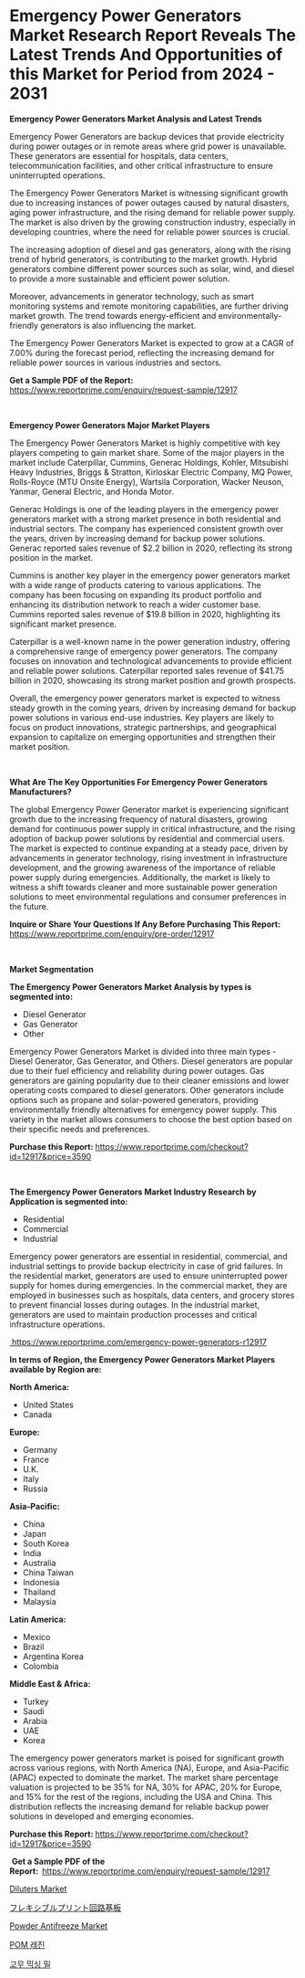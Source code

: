 <p><h1>Emergency Power Generators Market Research Report Reveals The Latest Trends And Opportunities of this Market for Period from 2024 - 2031</h1></p><p><strong>Emergency Power Generators Market Analysis and Latest Trends</strong></p>
<p><p>Emergency Power Generators are backup devices that provide electricity during power outages or in remote areas where grid power is unavailable. These generators are essential for hospitals, data centers, telecommunication facilities, and other critical infrastructure to ensure uninterrupted operations.</p><p>The Emergency Power Generators Market is witnessing significant growth due to increasing instances of power outages caused by natural disasters, aging power infrastructure, and the rising demand for reliable power supply. The market is also driven by the growing construction industry, especially in developing countries, where the need for reliable power sources is crucial.</p><p>The increasing adoption of diesel and gas generators, along with the rising trend of hybrid generators, is contributing to the market growth. Hybrid generators combine different power sources such as solar, wind, and diesel to provide a more sustainable and efficient power solution.</p><p>Moreover, advancements in generator technology, such as smart monitoring systems and remote monitoring capabilities, are further driving market growth. The trend towards energy-efficient and environmentally-friendly generators is also influencing the market.</p><p>The Emergency Power Generators Market is expected to grow at a CAGR of 7.00% during the forecast period, reflecting the increasing demand for reliable power sources in various industries and sectors.</p></p>
<p><strong>Get a Sample PDF of the Report:&nbsp;</strong> <a href="https://www.reportprime.com/enquiry/request-sample/12917">https://www.reportprime.com/enquiry/request-sample/12917</a></p>
<p>&nbsp;</p>
<p><strong>Emergency Power Generators Major Market Players</strong></p>
<p><p>The Emergency Power Generators Market is highly competitive with key players competing to gain market share. Some of the major players in the market include Caterpillar, Cummins, Generac Holdings, Kohler, Mitsubishi Heavy Industries, Briggs & Stratton, Kirloskar Electric Company, MQ Power, Rolls-Royce (MTU Onsite Energy), Wartsila Corporation, Wacker Neuson, Yanmar, General Electric, and Honda Motor.</p><p>Generac Holdings is one of the leading players in the emergency power generators market with a strong market presence in both residential and industrial sectors. The company has experienced consistent growth over the years, driven by increasing demand for backup power solutions. Generac reported sales revenue of $2.2 billion in 2020, reflecting its strong position in the market.</p><p>Cummins is another key player in the emergency power generators market with a wide range of products catering to various applications. The company has been focusing on expanding its product portfolio and enhancing its distribution network to reach a wider customer base. Cummins reported sales revenue of $19.8 billion in 2020, highlighting its significant market presence.</p><p>Caterpillar is a well-known name in the power generation industry, offering a comprehensive range of emergency power generators. The company focuses on innovation and technological advancements to provide efficient and reliable power solutions. Caterpillar reported sales revenue of $41.75 billion in 2020, showcasing its strong market position and growth prospects.</p><p>Overall, the emergency power generators market is expected to witness steady growth in the coming years, driven by increasing demand for backup power solutions in various end-use industries. Key players are likely to focus on product innovations, strategic partnerships, and geographical expansion to capitalize on emerging opportunities and strengthen their market position.</p></p>
<p>&nbsp;</p>
<p><strong>What Are The Key Opportunities For Emergency Power Generators Manufacturers?</strong></p>
<p><p>The global Emergency Power Generator market is experiencing significant growth due to the increasing frequency of natural disasters, growing demand for continuous power supply in critical infrastructure, and the rising adoption of backup power solutions by residential and commercial users. The market is expected to continue expanding at a steady pace, driven by advancements in generator technology, rising investment in infrastructure development, and the growing awareness of the importance of reliable power supply during emergencies. Additionally, the market is likely to witness a shift towards cleaner and more sustainable power generation solutions to meet environmental regulations and consumer preferences in the future.</p></p>
<p><strong>Inquire or Share Your Questions If Any Before Purchasing This Report:</strong> <a href="https://www.reportprime.com/enquiry/pre-order/12917">https://www.reportprime.com/enquiry/pre-order/12917</a></p>
<p>&nbsp;</p>
<p><strong>Market Segmentation</strong></p>
<p><strong>The Emergency Power Generators Market Analysis by types is segmented into:</strong></p>
<p><ul><li>Diesel Generator</li><li>Gas Generator</li><li>Other</li></ul></p>
<p><p>Emergency Power Generators Market is divided into three main types - Diesel Generator, Gas Generator, and Others. Diesel generators are popular due to their fuel efficiency and reliability during power outages. Gas generators are gaining popularity due to their cleaner emissions and lower operating costs compared to diesel generators. Other generators include options such as propane and solar-powered generators, providing environmentally friendly alternatives for emergency power supply. This variety in the market allows consumers to choose the best option based on their specific needs and preferences.</p></p>
<p><strong>Purchase this Report:&nbsp;</strong><a href="https://www.reportprime.com/checkout?id=12917&price=3590">https://www.reportprime.com/checkout?id=12917&price=3590</a></p>
<p>&nbsp;</p>
<p><strong>The Emergency Power Generators Market Industry Research by Application is segmented into:</strong></p>
<p><ul><li>Residential</li><li>Commercial</li><li>Industrial</li></ul></p>
<p><p>Emergency power generators are essential in residential, commercial, and industrial settings to provide backup electricity in case of grid failures. In the residential market, generators are used to ensure uninterrupted power supply for homes during emergencies. In the commercial market, they are employed in businesses such as hospitals, data centers, and grocery stores to prevent financial losses during outages. In the industrial market, generators are used to maintain production processes and critical infrastructure operations.</p></p>
<p><a href="https://www.reportprime.com/emergency-power-generators-r12917">&nbsp;https://www.reportprime.com/emergency-power-generators-r12917</a></p>
<p><strong>In terms of Region, the Emergency Power Generators Market Players available by Region are:</strong></p>
<p>
    <p> <strong> North America: </strong>
        <ul>
            <li>United States</li>
            <li>Canada</li>
        </ul>
        </p> 
    <p> <strong> Europe: </strong>
        <ul>
            <li>Germany</li>
            <li>France</li>
            <li>U.K.</li>
            <li>Italy</li>
            <li>Russia</li>
        </ul>
        </p> 
    <p> <strong> Asia-Pacific: </strong>
        <ul>
            <li>China</li>
            <li>Japan</li>
            <li>South Korea</li>
            <li>India</li>
            <li>Australia</li>
            <li>China Taiwan</li>
            <li>Indonesia</li>
            <li>Thailand</li>
            <li>Malaysia</li>
        </ul>
        </p> 
    <p> <strong> Latin America: </strong>
        <ul>
            <li>Mexico</li>
            <li>Brazil</li>
            <li>Argentina Korea</li>
            <li>Colombia</li>
        </ul>
        </p> 
    <p> <strong> Middle East & Africa: </strong>
        <ul>
            <li>Turkey</li>
            <li>Saudi</li>
            <li>Arabia</li>
            <li>UAE</li>
            <li>Korea</li>
        </ul>
    </p>
    </p>
<p><p>The emergency power generators market is poised for significant growth across various regions, with North America (NA), Europe, and Asia-Pacific (APAC) expected to dominate the market. The market share percentage valuation is projected to be 35% for NA, 30% for APAC, 20% for Europe, and 15% for the rest of the regions, including the USA and China. This distribution reflects the increasing demand for reliable backup power solutions in developed and emerging economies.</p></p>
<p><strong>Purchase this Report: </strong><a href="https://www.reportprime.com/checkout?id=12917&price=3590">https://www.reportprime.com/checkout?id=12917&price=3590</a></p>
<p>&nbsp;<strong>Get a Sample PDF of the Report:&nbsp;&nbsp;</strong><a href="https://www.reportprime.com/enquiry/request-sample/12917">https://www.reportprime.com/enquiry/request-sample/12917</a></p>
<p><strong></strong></p>
<p><p><a href="https://github.com/jhcraigie/Market-Research-Report-List-2/blob/main/diluters-market.md">Diluters Market</a></p><p><a href="https://github.com/adcxff01450218/Market-Research-Report-List-1/blob/main/307568020703.md">フレキシブルプリント回路基板</a></p><p><a href="https://issuu.com/reportprime-2/docs/powder-antifreeze-market-size-2030.pptx">Powder Antifreeze Market</a></p><p><a href="https://github.com/vsn7qpua81q/Market-Research-Report-List-1/blob/main/313353519138.md">POM 레진</a></p><p><a href="https://github.com/trmesnao7959541/Market-Research-Report-List-1/blob/main/277988119137.md">고무 믹싱 밀</a></p></p>